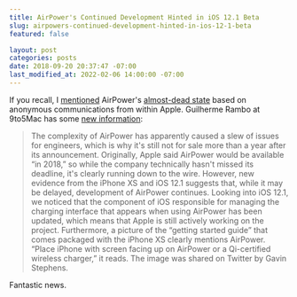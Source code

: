 ```yaml
---
title: AirPower's Continued Development Hinted in iOS 12.1 Beta
slug: airpowers-continued-development-hinted-in-ios-12-1-beta
featured: false

layout: post
categories: posts
date: 2018-09-20 20:37:47 -07:00
last_modified_at: 2022-02-06 14:00:00 -07:00
---
```


If you recall, I [mentioned](/additional-details-about-what-happened-to-airpower/) AirPower's [almost-dead state](/additional-details-about-what-happened-to-airpower/) based on anonymous communications from within Apple. Guilherme Rambo at 9to5Mac has some [new information](https://9to5mac.com/2018/09/20/airpower-referenced-in-iphone-xs-packaging-ios-12-1-code-shows-continuing-development/):

>  The complexity of AirPower has apparently caused a slew of issues for engineers, which is why it's still not for sale more than a year after its announcement. Originally, Apple said AirPower would be available “in 2018,” so while the company technically hasn't missed its deadline, it's clearly running down to the wire.
> However, new evidence from the iPhone XS and iOS 12.1 suggests that, while it may be delayed, development of AirPower continues.
>  Looking into iOS 12.1, we noticed that the component of iOS responsible for managing the charging interface that appears when using AirPower has been updated, which means that Apple is still actively working on the project.
> Furthermore, a picture of the “getting started guide” that comes packaged with the iPhone XS clearly mentions AirPower. “Place iPhone with screen facing up on AirPower or a Qi-certified wireless charger,” it reads. The image was shared on Twitter by Gavin Stephens.

Fantastic news.

